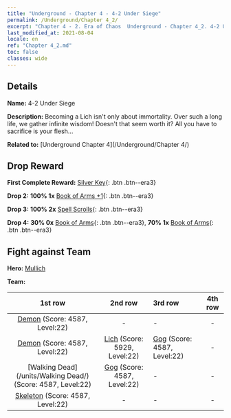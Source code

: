 ```yaml
---
title: "Underground - Chapter 4 - 4-2 Under Siege"
permalink: /Underground/Chapter 4_2/
excerpt: "Chapter 4 - 2. Era of Chaos  Underground - Chapter 4_2. 4-2 Under Siege"
last_modified_at: 2021-08-04
locale: en
ref: "Chapter 4_2.md"
toc: false
classes: wide
---
```


## Details

 **Name:** 4-2 Under Siege

 **Description:** Becoming a Lich isn't only about immortality. Over such a long life, we gather infinite wisdom! Doesn't that seem worth it? All you have to sacrifice is your flesh...

 **Related to:** [Underground Chapter 4](/Underground/Chapter 4/)

## Drop Reward

 **First Complete Reward:** [Silver Key](/Items/con_693/){: .btn .btn--era3}

 **Drop 2:** **100% 1x** [Book of Arms +1](/Items/mat_25/){: .btn .btn--era3}

 **Drop 3:** **100% 2x** [Spell Scrolls](/Items/con_694/){: .btn .btn--era3}

 **Drop 4:** **30% 0x** [Book of Arms](/Items/mat_18/){: .btn .btn--era3}, **70% 1x** [Book of Arms](/Items/mat_18/){: .btn .btn--era3}


## Fight against Team
 **Hero:** [Mullich](/heroes/Mullich/)

 **Team:**


  | 1st row | 2nd row | 3rd row | 4th row |
  |:----:|:----:|:----|:----:|
  | [Demon](/units/Demon/) (Score: 4587, Level:22)  | - | - | - |
  | [Demon](/units/Demon/) (Score: 4587, Level:22)  | [Lich](/units/Lich/) (Score: 5929, Level:22)  | [Gog](/units/Gog/) (Score: 4587, Level:22)  | - |
  | [Walking Dead](/units/Walking Dead/) (Score: 4587, Level:22)  | [Gog](/units/Gog/) (Score: 4587, Level:22)  | - | - |
  | [Skeleton](/units/Skeleton/) (Score: 4587, Level:22)  | - | - | - |


